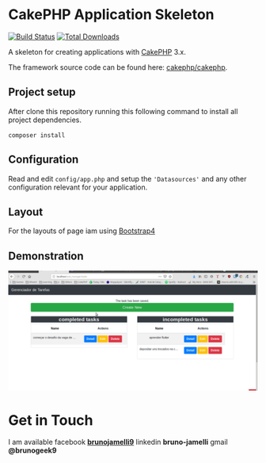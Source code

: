 # CakePHP Application Skeleton

[![Build Status](https://img.shields.io/travis/cakephp/app/master.svg?style=flat-square)](https://travis-ci.org/cakephp/app)
[![Total Downloads](https://img.shields.io/packagist/dt/cakephp/app.svg?style=flat-square)](https://packagist.org/packages/cakephp/app)

A skeleton for creating applications with [CakePHP](https://cakephp.org) 3.x.

The framework source code can be found here: [cakephp/cakephp](https://github.com/cakephp/cakephp).

## Project setup

After clone this repository running this following command to install all project dependencies.
```
composer install
```

## Configuration

Read and edit `config/app.php` and setup the `'Datasources'` and any other
configuration relevant for your application.

## Layout

For the layouts of page iam using [Bootstrap4](https://getbootstrap.com.br/)


## Demonstration

![](todo_app.gif)

Get in Touch
===============

I am available facebook [**brunojamelli9**](https://www.facebook.com/brunojamelli9)  linkedin **bruno-jamelli** gmail **@brunogeek9**
